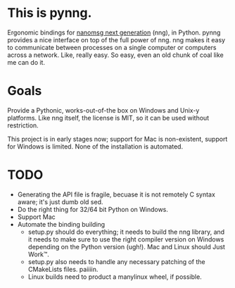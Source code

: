 This is pynng.
==============

Ergonomic bindings for [nanomsg next generation] \(nng), in Python.
pynng provides a nice interface on top of the full power of nng.  nng makes it
easy to communicate between processes on a single computer or computers across
a network.  Like, really easy.  So easy, even an old chunk of coal like me can
do it.

Goals
=====

Provide a Pythonic, works-out-of-the box on Windows and Unix-y platforms.  Like
nng itself, the license is MIT, so it can be used without restriction.

This project is in early stages now; support for Mac is non-existent, support
for Windows is limited.  None of the installation is automated.

TODO
====

* Generating the API file is fragile, becuase it is not remotely C syntax
  aware; it's just dumb old sed.
* Do the right thing for 32/64 bit Python on Windows.
* Support Mac
* Automate the binding building
  - setup.py should do everything;  it needs to build the nng library, and it
    needs to make sure to use the right compiler version on Windows depending
    on the Python version (ugh!).  Mac and Linux should Just Work™.
  - setup.py also needs to handle any necessary patching of the CMakeLists
    files.  paiiiin.
  - Linux builds need to product a manylinux wheel, if possible.

[nanomsg next generation]: https://nanomsg.github.io/nng/index.html
